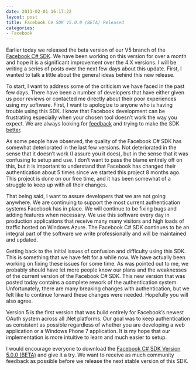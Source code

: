 ```yaml
---
date: 2011-02-01 16:17:22
layout: post
title: Facebook C# SDK V5.0.0 (BETA) Released
categories:
- Facebook
---
```


Earlier today we released the beta version of our V5 branch of the [Facebook C# SDK](http://csharpsdk.org). We have been working on this version for over a month and hope it is a significant improvement over the 4.X versions. I will be writing a series of posts over the next few days about this update. First, I wanted to talk a little about the general ideas behind this new release.

To start, I want to address some of the criticism we have faced in the past few days. There have been a number of developers that have either given us poor reviews or contacted me directly about their poor experiences using my software. First, I want to apologize to anyone who is having trouble using this SDK. I know that Facebook development can be frustrating especially when your chosen tool doesn’t work the way you expect. We are always looking for [feedback](http://twitter.com/ntotten) and trying to make the SDK [better](http://csharpsdk.org).

As some people have observed, the quality of the Facebook C# SDK has somewhat deteriorated in the last few versions. Not deteriorated in the sense that it doesn’t work (I assure you it does), but in the sense that it was confusing to setup and use. I don’t want to pass the blame entirely off on this, but it is important to understand that Facebook has changed their authentication about 5 times since we started this project 8 months ago. This project is done on our free time, and it has been somewhat of a struggle to keep up with all their changes.

That being said, I want to assure developers that we are not going anywhere. We are continuing to support the most current authentication systems Facebook has in place. We will continue to be fixing bugs and adding features when necessary. We use this software every day in production applications that receive many many visitors and high loads of traffic hosted on Windows Azure. The Facebook C# SDK continues to be an integral part of the software we write professionally and will be maintained and updated.

Getting back to the initial issues of confusion and difficulty using this SDK. This is something that we have felt for a while now. We have actually been working on fixing these issues for some time. As was pointed out to me, we probably should have let more people know our plans and the weaknesses of the current version of the Facebook C# SDK. This new version that was posted today contains a complete rework of the authentication system. Unfortunately, there are many breaking changes with authentication, but we felt like to continue forward these changes were needed. Hopefully you will also agree.

Version 5 is the first version that was build entirely for Facebook’s newest OAuth system across all .Net platforms. Our goal was to keep authentication as consistent as possible regardless of whether you are developing a web application or a Windows Phone 7 application. It is my hope that our implementation is more intuitive to learn and much easier to setup.

I would encourage everyone to download the [Facebook C# SDK Version 5.0.0 (BETA)](http://csharpsdk.org/) and give it a try. We want to receive as much community feedback as possible before we release the next stable version of this SDK.
